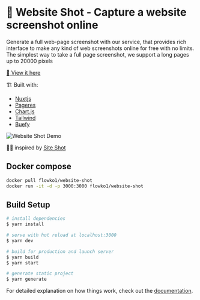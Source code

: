 # 📸 Website Shot - Capture a website screenshot online



Generate a full web-page screenshot with our service, that provides rich interface to make any kind of web screenshots online for free with no limits. The simplest way to take a full page screenshot, we support a long pages up to 20000 pixels

[🔗 View it here](https://website-shot.herokuapp.com/)


🏗️ Built with:

- [Nuxtjs](https://nuxtjs.org/)
- [Pageres](https://github.com/sindresorhus/pageres)
- [Chart.js](https://www.chartjs.org/)
- [Tailwind](https://tailwindcss.com/)
- [Buefy](https://buefy.org/documentation/start/)

![Website Shot Demo](https://user-images.githubusercontent.com/35883748/162642419-5038991e-6cd6-4f2f-b39b-771ffefc3fbe.png)

👩‍🏫 inspired by [Site Shot](https://www.site-shot.com/)


## Docker compose
```bash
docker pull flowko1/website-shot
docker run -it -d -p 3000:3000 flowko1/website-shot
```

## Build Setup

```bash
# install dependencies
$ yarn install

# serve with hot reload at localhost:3000
$ yarn dev

# build for production and launch server
$ yarn build
$ yarn start

# generate static project
$ yarn generate
```

For detailed explanation on how things work, check out the [documentation](https://nuxtjs.org).
